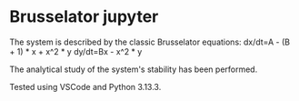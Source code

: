 # Brusselator jupyter
The system is described by the classic Brusselator equations:
dx/dt=A - (B + 1) * x + x^2 * y
dy/dt=Bx - x^2 * y

The analytical study of the system's stability has been performed.

Tested using VSCode and Python 3.13.3.
